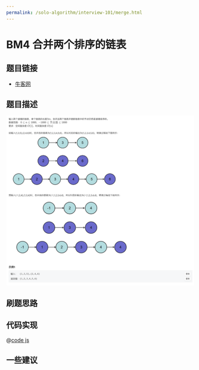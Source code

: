 ```yaml
---
permalink: /solo-algorithm/interview-101/merge.html
---
```

# BM4 合并两个排序的链表

## 题目链接

- [牛客网](https://www.nowcoder.com/share/jump/8484115461694574392596)

## 题目描述

![反转链表.png](../images/merge.png)

## 刷题思路

## 代码实现

@[code js](@algorithm/interview-101/merge.js)

## 一些建议
